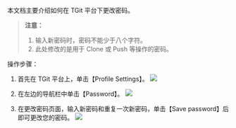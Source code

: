 本文档主要介绍如何在 TGit 平台下更改密码。

> **注意：**  
> 1. 输入新密码时，密码不能少于八个字符。  
> 2. 此处修改的是用于 Clone 或 Push 等操作的密码。

操作步骤：

1. 首先在 TGit 平台上，单击【Profile Settings】。
![](http://imgcache.tce.fsphere.cn/static/mc.qcloudimg.com/static/img/5522c138370e7c60d07018c345be3177/image.png)

2. 在左边的导航栏中单击【Password】。
![](http://imgcache.tce.fsphere.cn/static/mc.qcloudimg.com/static/img/99217a21ad6f347e91254283e95b413f/ChangePwd.png)

3. 在更改密码页面，输入新密码和重复一次新密码，单击【Save password】后即可更改您的密码。
![](http://imgcache.tce.fsphere.cn/static/mc.qcloudimg.com/static/img/da3d2995b5480c4d23373372b21893e7/savePwd.png)

